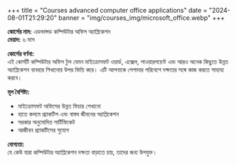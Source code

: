 +++
title = "Courses advanced computer office applications" 
date = "2024-08-01T21:29:20" 
banner = "img/courses_img/microsoft_office.webp"
+++


**কোর্সের নাম:** এডভান্সড কম্পিউটার অফিস অ্যাপ্লিকেশন  
**মেয়াদ:** ৬ মাস

**কোর্সের বর্ণনা:**  
এই কোর্সটি কম্পিউটার অফিস টুল যেমন মাইক্রোসফট ওয়ার্ড, এক্সেল, পাওয়ারপয়েন্ট এবং আরও অনেক কিছুতে উন্নত অ্যাপ্লিকেশন ব্যবহার শিখানোর উপর ভিত্তি করে। এটি আপনাকে পেশাদার পরিবেশে দক্ষতার সঙ্গে কাজ করতে সাহায্য করবে।

**মূল বৈশিষ্ট্য:**  
- মাইক্রোসফট অফিসের উন্নত ফিচার শেখানো
- হাতে কলমে প্র্যাকটিস এবং বাস্তব জীবনের অ্যাপ্লিকেশন
- সরকার অনুমোদিত সার্টিফিকেট
- আজীবন প্র্যাকটিসের সুযোগ

**যোগ্যতা:**  
যে কেউ যারা কম্পিউটার অ্যাপ্লিকেশন দক্ষতা বাড়াতে চায়, তাদের জন্য উপযুক্ত।


